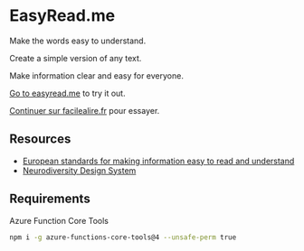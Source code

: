 # EasyRead.me

Make the words easy to understand.

Create a simple version of any text.

Make information clear and easy for everyone.

[Go to easyread.me](https://easyread.me/) to try it out.

[Continuer sur facilealire.fr](https://facilealire.fr/) pour essayer.

## Resources

- [European standards for making information easy to read and understand](https://www.inclusion-europe.eu/easy-to-read-standards-guidelines/)
- [Neurodiversity Design System](https://neurodiversity.design/)

## Requirements

Azure Function Core Tools

```bash
npm i -g azure-functions-core-tools@4 --unsafe-perm true
```
